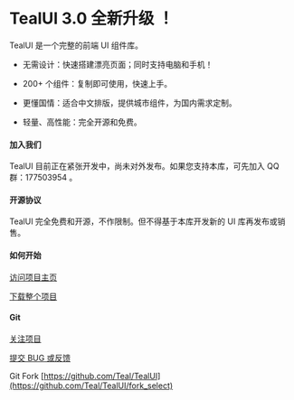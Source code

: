 # TealUI 3.0 全新升级 ！

TealUI 是一个完整的前端 UI 组件库。

* 无需设计：快速搭建漂亮页面；同时支持电脑和手机！

* 200+ 个组件：复制即可使用，快速上手。

* 更懂国情：适合中文排版，提供城市组件，为国内需求定制。

* 轻量、高性能：完全开源和免费。

#### 加入我们

TealUI 目前正在紧张开发中，尚未对外发布。如果您支持本库，可先加入 QQ 群：177503954 。

#### 开源协议

TealUI 完全免费和开源，不作限制。但不得基于本库开发新的 UI 库再发布或销售。

#### 如何开始

[访问项目主页](http://teal.github.com/TealUI)

[下载整个项目](https://github.com/TealUI/TealUI/zipball/master)

#### Git

[关注项目](https://github.com/Teal/TealUI/watch)

[提交 BUG 或反馈](https://github.com/Teal/TealUI/issues)

Git Fork [https://github.com/Teal/TealUI](https://github.com/Teal/TealUI/fork_select)
